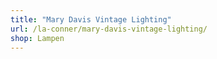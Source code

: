 ```yaml
---
title: "Mary Davis Vintage Lighting"
url: /la-conner/mary-davis-vintage-lighting/
shop: Lampen
---
```

